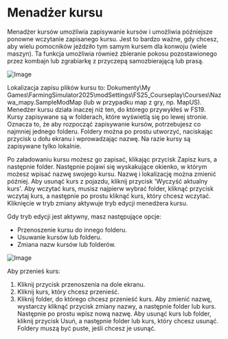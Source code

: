# Menadżer kursu

Menadżer kursów umożliwia zapisywanie kursów i umożliwia późniejsze ponowne wczytanie zapisanego kursu.
Jest to bardzo ważne, gdy chcesz, aby wielu pomocników jeździło tym samym kursem dla konwoju (wiele maszyn).
Ta funkcja umożliwia również zbieranie pokosu pozostawionego przez kombajn lub zgrabiarkę z przyczepą samozbierającą lub prasą.


![Image](/home/runner/work/CourseplayHelp/CourseplayHelp/translation_data/managerbasehelp_0_0_765_430.png)

Lokalizacja zapisu plików kursu to: Dokumenty\My Games\FarmingSimulator2025\modSettings\FS25_Courseplay\Courses\Nazwa_mapy.SampleModMap (lub w przypadku map z gry, np. MapUS).
Menedżer kursu działa inaczej niż ten, do którego przywykłeś w FS19.
Kursy zapisywane są w folderach, które wyświetlą się po lewej stronie. Oznacza to, że aby rozpocząć zapisywanie kursów, potrzebujesz co najmniej jednego folderu.
Foldery można po prostu utworzyć, naciskając przycisk u dołu ekranu i wprowadzając nazwę.
Na razie kursy są zapisywane tylko lokalnie.

Po załadowaniu kursu możesz go zapisać, klikając przycisk Zapisz kurs, a następnie folder. Następnie pojawi się wyskakujące okienko, w którym możesz wpisać nazwę swojego kursu.
Nazwę i lokalizację można zmienić później.
Aby usunąć kurs z pojazdu, kliknij przycisk 'Wyczyść aktualny kurs'.
Aby wczytać kurs, musisz najpierw wybrać folder, kliknąć przycisk wczytaj kurs, a następnie po prostu kliknąć kurs, który chcesz wczytać.
Kliknięcie w tryb zmiany aktywuje tryb edycji menedżera kursu.



Gdy tryb edycji jest aktywny, masz następujące opcje:
- Przenoszenie kursu do innego folderu.
- Usuwanie kursów lub folderu.
- Zmiana nazw kursów lub folderów.


![Image](/home/runner/work/CourseplayHelp/CourseplayHelp/translation_data/manageredithelp_0_0_765_430.png)


Aby przenieś kurs:
   1) Kliknij przycisk przenoszenia na dole ekranu.
   2) Kliknij kurs, który chcesz przenieść.
   3) Kliknij folder, do którego chcesz przenieść kurs.
Aby zmienić nazwę, wystarczy kliknąć przycisk zmiany nazwy, a następnie folder lub kurs. Następnie po prostu wpisz nową nazwę.
Aby usunąć kurs lub folder, kliknij przycisk Usuń, a następnie folder lub kurs, który chcesz usunąć.
Foldery muszą być puste, jeśli chcesz je usunąć.


